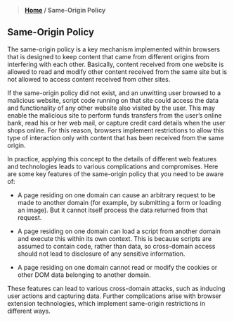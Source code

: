 > **[Home](https://github.com/RakeshKengale/RaKKeN)  /  Same-Origin Policy** 


## Same-Origin Policy

The same-origin policy is a key mechanism implemented within browsers that is designed to keep content that came from different origins from interfering with each other. Basically, content received from one website is allowed to read and modify other content received from the same site but is not allowed to access content received from other sites.

If the same-origin policy did not exist, and an unwitting user browsed to a malicious website, script code running on that site could access the data and functionality of any other website also visited by the user. This may enable the malicious site to perform funds transfers from the user’s online bank, read his or her web mail, or capture credit card details when the user shops online. For this reason, browsers implement restrictions to allow this type of interaction only with content that has been received from the same origin.

In practice, applying this concept to the details of different web features and technologies leads to various complications and compromises. Here are some key features of the same-origin policy that you need to be aware of:

- A page residing on one domain can cause an arbitrary request to be made to another domain (for example, by submitting a form or loading an image). But it cannot itself process the data returned from that request.

- A page residing on one domain can load a script from another domain and execute this within its own context. This is because scripts are assumed to contain code, rather than data, so cross-domain access should not lead to disclosure of any sensitive information.

- A page residing on one domain cannot read or modify the cookies or other DOM data belonging to another domain.

These features can lead to various cross-domain attacks, such as inducing user actions and capturing data. Further complications arise with browser extension technologies, which implement same-origin restrictions in different ways.